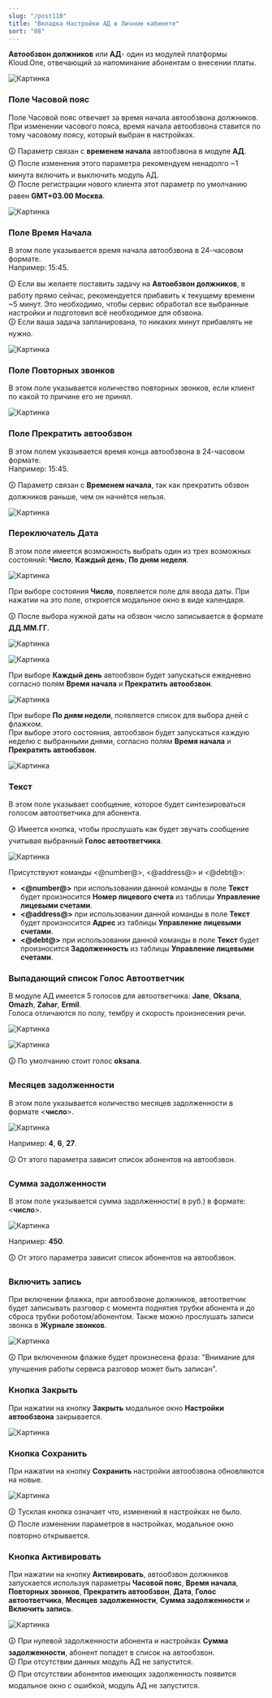 ```yaml
---
slug: "/post110"
title: "Вкладка Настройки АД в Личном кабинете"
sort: "08"
---
```


**Автообзвон должников** или **АД**- один из модулей платформы Kloud.One, отвечающий за напоминание абонентам о внесении платы.

![Картинка](./images/settings_ad_main.png "Модальное окно Настройки автообзвона по умолчанию")

### Поле Часовой пояс

Поле Часовой пояс отвечает за время начала автообзвона должников. При изменении часового пояса, время начала автообзвона ставится по тому часовому поясу, который выбран в настройках. 

🛈 Параметр связан с **временем начала** автообзвона в модуле **АД**.  
🛈 После изменения этого параметра рекомендуем ненадолго ~1 минута включить и выключить модуль АД.  
🛈 После регистрации нового клиента этот параметр по умолчанию равен **GMT+03.00 Москва**.

![Картинка](./images/settings_ad_time_zone.png "Поле Часовой пояс")

### Поле Время Начала

В этом поле указывается время начала автообзвона в 24-часовом формате.  
Например: 15:45.

🛈 Если вы желаете поставить задачу на **Автообзвон должников**, в работу прямо сейчас, рекомендуется прибавить к текущему времени ~5 минут. Это необходимо, чтобы сервис обработал все выбранные настройки и подготовил всё необходимое для обзвона.  
🛈 Если ваша задача запланирована, то никаких минут прибавлять не нужно.

![Картинка](./images/settings_ad_time_start.png "Поле Часовой пояс")

### Поле Повторных звонков

В этом поле указывается количество повторных звонков, если клиент по какой то причине его не принял.

![Картинка](./images/settings_ad_repeat_call.png "Поле Повторных звонков")

### Поле Прекратить автообзвон

В этом полем указывается время конца автообзвона в 24-часовом формате.  
Например: 15:45.

🛈 Параметр связан с **Временем начала**, так как прекратить обзвон должников раньше, чем он начнётся нельзя.

![Картинка](./images/settings_ad_time_end.png "Поле Повторных звонков")

### Переключатель Дата

В этом поле имеется возможность выбрать один из трех возможных состояний:  **Число**, **Каждый день**, **По дням неделя**.  

![Картинка](./images/settings_ad_pick_date_every_day.png "Поле Дата")

При выборе состояния **Число**, появляется поле для ввода даты. При нажатии на это поле, откроется модальное окно в виде календаря.

🛈 После выбора нужной даты на обзвон число записывается в формате **ДД.ММ.ГГ.**  

![Картинка](./images/settings_ad_pick_date_count_calendar.png "После нажатия на поле ввода открылся календарь")

![Картинка](./images/settings_ad_pick_date_count.png "Выбрали 30 сентября")

При выборе **Каждый день** автообзвон будет запускаться ежедневно согласно полям **Время начала** и **Прекратить автообзвон**.

![Картинка](./images/settings_ad_pick_date_every_day.png "Выбрали Каждый день")

При выборе  **По дням недели**, появляется список для выбора дней с флажком.  
При выборе этого состояния, автообзвон будет запускаться каждую неделю с выбранными днями, согласно полям **Время начала** и **Прекратить автообзвон**.

![Картинка](./images/settings_ad_pick_date_days.png "Выбрали По дням недели")

### Текст

В этом поле указывает сообщение, которое будет синтезироваться голосом автоответчика для абонента.

🛈 Имеется кнопка, чтобы прослушать как будет звучать сообщение учитывая выбранный **Голос автоответчика**.

![Картинка](./images/settings_ad_filed_text.png "Поле Текст")

Присутствуют команды <@number@>, <@address@> и <@debt@>:  
* **<@number@>** при использовании данной команды в поле **Текст** будет произносится **Номер лицевого  счета** из таблицы **Управление лицевыми счетами**.  
* **<@address@>**  при использовании данной команды в поле **Текст** будет произносится **Адрес** из таблицы **Управление лицевыми счетами**.  
* **<@debt@>** при использовании данной команды в поле **Текст** будет произносится **Задолженность** из таблицы **Управление лицевыми счетами**.

### Выпадающий список Голос Автоответчик

В модуле АД имеется 5 голосов для автоответчика:  **Jane**, **Oksana**, **Omazh**, **Zahar**, **Ermil**.  
Голоса отличаются по полу, тембру и скорость произнесения речи.

![Картинка](./images/settings_ad_voice.png "Выпадающий список Голос Автоответчика")

![Картинка](./images/settings_ad_voice_all.png "Все Голоса Автоответчика")

🛈 По умолчанию стоит голос **oksana**.  

### Месяцев задолженности

В этом поле указывается  количество месяцев задолженности в формате <**число**>.  

![Картинка](./images/settings_ad_mouth_debt.png "Поле Месяцев задолженности")

Например:  **4**, **6**, **27**.

🛈 От этого параметра зависит список абонентов на автообзвон.

### Сумма задолженности

В этом поле указывается сумма задолженности( в руб.) в формате: <**число**>.  

![Картинка](./images/settings_ad_sum_debt.png "Поле Сумма задолженности")

Например:  **450**.

🛈 От этого параметра зависит список абонентов на автообзвон.

### Включить запись

При включении флажка, при автообзвоне должников, автоответчик будет записывать разговор с момента поднятия трубки абонента и до сброса трубки роботом/абонентом. Также можно прослушать записи звонка в **Журнале звонков**.

![Картинка](./images/settings_ad_checkbox_record.png "Поле Включить запись")

🛈 При включенном флажке будет произнесена фраза: "Внимание для улучшения работы сервиса разговор может быть записан".  

### Кнопка Закрыть

При нажатии на кнопку **Закрыть**  модальное окно **Настройки автообзвона** закрывается.

![Картинка](./images/settings_ad_butt_close.png "Кнопка Закрыть")

### Кнопка Сохранить

При нажатии на кнопку **Сохранить** настройки автообзвона обновляются на новые.

![Картинка](./images/settings_ad_butt_save.png "Кнопка Сохранить")

🛈 Тусклая кнопка означает что, изменений в настройках не было.  
🛈 После изменении параметров в настройках, модальное окно повторно открывается.  

### Кнопка Активировать

При нажатии на кнопку **Активировать**, автообзвон должников запускается используя параметры **Часовой пояс**, **Время начала**, **Повторных звонков**, **Прекратить автообзвон**, **Дата**, **Голос автоответчика**, **Месяцев задолженности**, **Сумма задолженности** и **Включить запись**.

![Картинка](./images/settings_ad_butt_enable.png "Кнопка Активировать")

🛈 При нулевой задолженности абонента и настройках **Сумма задолженности**, абонент попадет в список на автообзвон.  
🛈 При отсутствии данных модуль АД не запустится.  
🛈 При отсутствии абонентов имеющих задолженность появится модальное окно с ошибкой, модуль АД не запустится.

